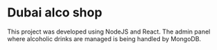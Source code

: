 # Dubai alco shop

This project was developed using NodeJS and React. The admin panel where alcoholic drinks are managed is being handled by MongoDB.
